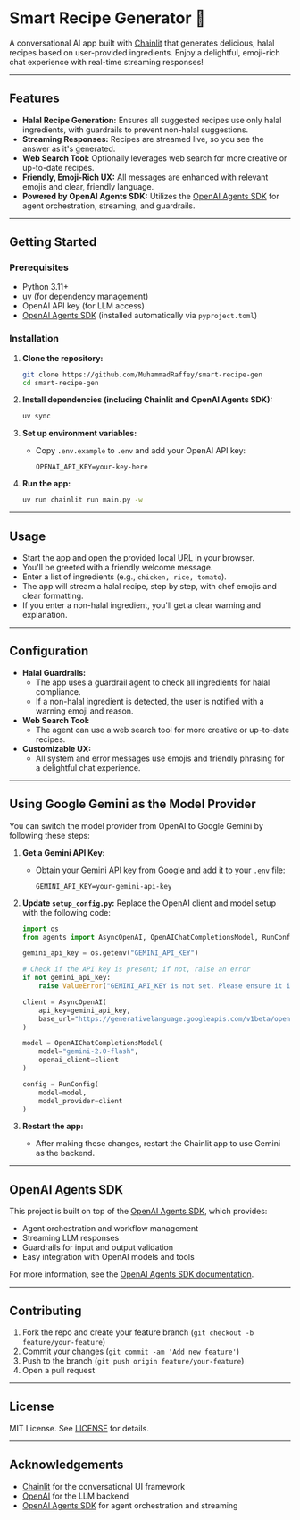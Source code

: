 # Smart Recipe Generator 🍳

A conversational AI app built with [Chainlit](https://www.chainlit.io/) that generates delicious, halal recipes based on user-provided ingredients. Enjoy a delightful, emoji-rich chat experience with real-time streaming responses!

---

## Features

- **Halal Recipe Generation:** Ensures all suggested recipes use only halal ingredients, with guardrails to prevent non-halal suggestions.
- **Streaming Responses:** Recipes are streamed live, so you see the answer as it's generated.
- **Web Search Tool:** Optionally leverages web search for more creative or up-to-date recipes.
- **Friendly, Emoji-Rich UX:** All messages are enhanced with relevant emojis and clear, friendly language.
- **Powered by OpenAI Agents SDK:** Utilizes the [OpenAI Agents SDK](https://github.com/openai/openai-agents) for agent orchestration, streaming, and guardrails.

---

## Getting Started

### Prerequisites

- Python 3.11+
- [uv](https://github.com/astral-sh/uv) (for dependency management)
- OpenAI API key (for LLM access)
- [OpenAI Agents SDK](https://github.com/openai/openai-agents) (installed automatically via `pyproject.toml`)

### Installation

1. **Clone the repository:**

   ```sh
   git clone https://github.com/MuhammadRaffey/smart-recipe-gen
   cd smart-recipe-gen
   ```

2. **Install dependencies (including Chainlit and OpenAI Agents SDK):**

   ```sh
   uv sync
   ```

3. **Set up environment variables:**

   - Copy `.env.example` to `.env` and add your OpenAI API key:
     ```env
     OPENAI_API_KEY=your-key-here
     ```

4. **Run the app:**
   ```sh
   uv run chainlit run main.py -w
   ```

---

## Usage

- Start the app and open the provided local URL in your browser.
- You'll be greeted with a friendly welcome message.
- Enter a list of ingredients (e.g., `chicken, rice, tomato`).
- The app will stream a halal recipe, step by step, with chef emojis and clear formatting.
- If you enter a non-halal ingredient, you'll get a clear warning and explanation.

---

## Configuration

- **Halal Guardrails:**
  - The app uses a guardrail agent to check all ingredients for halal compliance.
  - If a non-halal ingredient is detected, the user is notified with a warning emoji and reason.
- **Web Search Tool:**
  - The agent can use a web search tool for more creative or up-to-date recipes.
- **Customizable UX:**
  - All system and error messages use emojis and friendly phrasing for a delightful chat experience.

---

## Using Google Gemini as the Model Provider

You can switch the model provider from OpenAI to Google Gemini by following these steps:

1. **Get a Gemini API Key:**

   - Obtain your Gemini API key from Google and add it to your `.env` file:
     ```env
     GEMINI_API_KEY=your-gemini-api-key
     ```

2. **Update `setup_config.py`:**
   Replace the OpenAI client and model setup with the following code:

   ```python
   import os
   from agents import AsyncOpenAI, OpenAIChatCompletionsModel, RunConfig

   gemini_api_key = os.getenv("GEMINI_API_KEY")

   # Check if the API key is present; if not, raise an error
   if not gemini_api_key:
       raise ValueError("GEMINI_API_KEY is not set. Please ensure it is defined in your .env file.")

   client = AsyncOpenAI(
       api_key=gemini_api_key,
       base_url="https://generativelanguage.googleapis.com/v1beta/openai/",
   )

   model = OpenAIChatCompletionsModel(
       model="gemini-2.0-flash",
       openai_client=client
   )

   config = RunConfig(
       model=model,
       model_provider=client
   )
   ```

3. **Restart the app:**
   - After making these changes, restart the Chainlit app to use Gemini as the backend.

---

## OpenAI Agents SDK

This project is built on top of the [OpenAI Agents SDK](https://github.com/openai/openai-agents), which provides:

- Agent orchestration and workflow management
- Streaming LLM responses
- Guardrails for input and output validation
- Easy integration with OpenAI models and tools

For more information, see the [OpenAI Agents SDK documentation](https://github.com/openai/openai-agents).

---

## Contributing

1. Fork the repo and create your feature branch (`git checkout -b feature/your-feature`)
2. Commit your changes (`git commit -am 'Add new feature'`)
3. Push to the branch (`git push origin feature/your-feature`)
4. Open a pull request

---

## License

MIT License. See [LICENSE](LICENSE) for details.

---

## Acknowledgements

- [Chainlit](https://www.chainlit.io/) for the conversational UI framework
- [OpenAI](https://openai.com/) for the LLM backend
- [OpenAI Agents SDK](https://github.com/openai/openai-agents) for agent orchestration and streaming
